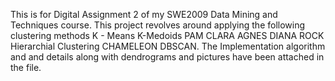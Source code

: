 This is for Digital Assignment 2 of my SWE2009 Data Mining and Techniques course. This project revolves around applying the following clustering methods
K - Means
K-Medoids
PAM
CLARA
AGNES 
DIANA 
ROCK
Hierarchial Clustering
CHAMELEON
DBSCAN.
The Implementation algorithm and and details along with dendrograms and pictures have been attached in the file. 
